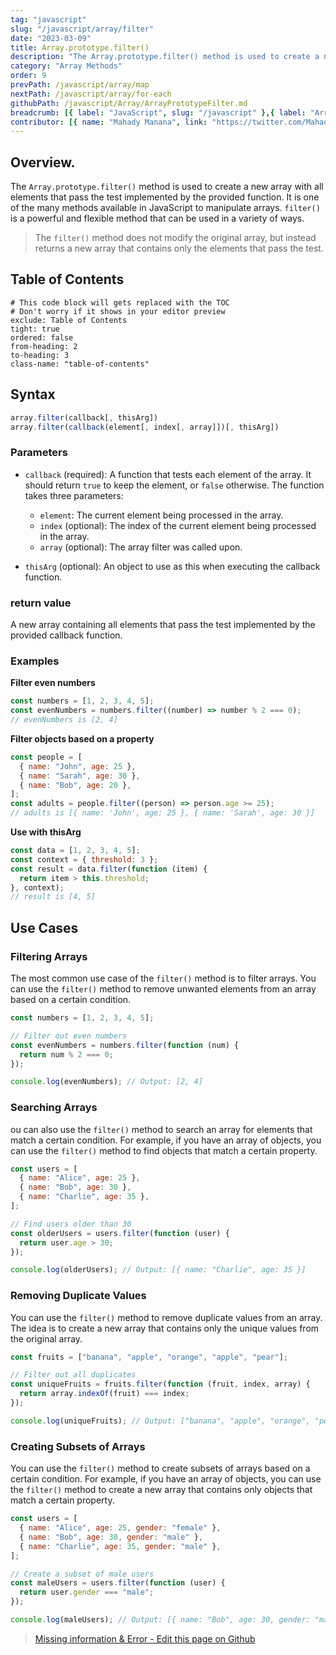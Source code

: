 ```yaml
---
tag: "javascript"
slug: "/javascript/array/filter"
date: "2023-03-09"
title: Array.prototype.filter()
description: "The Array.prototype.filter() method is used to create a new array with all elements that pass the test implemented by the provided function."
category: "Array Methods"
order: 9
prevPath: /javascript/array/map
nextPath: /javascript/array/for-each
githubPath: /javascript/Array/ArrayPrototypeFilter.md
breadcrumb: [{ label: "JavaScript", slug: "/javascript" },{ label: "Array Methods", slug: "/javascript/array" }]
contributor: [{ name: "Mahady Manana", link: "https://twitter.com/MahadyManana" }, { name: "Haja", link: "https://twitter.com/Haja261M" }]
---
```


## Overview.

The `Array.prototype.filter()` method is used to create a new array with all elements that pass the test implemented by the provided function. It is one of the many methods available in JavaScript to manipulate arrays. `filter()` is a powerful and flexible method that can be used in a variety of ways.

> The `filter()` method does not modify the original array, but instead returns a new array that contains only the elements that pass the test.

## Table of Contents

```toc
# This code block will gets replaced with the TOC
# Don't worry if it shows in your editor preview
exclude: Table of Contents
tight: true
ordered: false
from-heading: 2
to-heading: 3
class-name: "table-of-contents"
```

## Syntax

```javascript
array.filter(callback[, thisArg])
array.filter(callback(element[, index[, array]])[, thisArg])

```

### Parameters

- `callback` (required): A function that tests each element of the array. It should return `true` to keep the element, or `false` otherwise. The function takes three parameters:

  - `element`: The current element being processed in the array.
  - `index` (optional): The index of the current element being processed in the array.
  - `array` (optional): The array filter was called upon.

- `thisArg` (optional): An object to use as this when executing the callback function.

### return value

A new array containing all elements that pass the test implemented by the provided callback function.

### Examples

**Filter even numbers**

```javascript
const numbers = [1, 2, 3, 4, 5];
const evenNumbers = numbers.filter((number) => number % 2 === 0);
// evenNumbers is [2, 4]
```

**Filter objects based on a property**

```javascript
const people = [
  { name: "John", age: 25 },
  { name: "Sarah", age: 30 },
  { name: "Bob", age: 20 },
];
const adults = people.filter((person) => person.age >= 25);
// adults is [{ name: 'John', age: 25 }, { name: 'Sarah', age: 30 }]
```

**Use with thisArg**

```javascript
const data = [1, 2, 3, 4, 5];
const context = { threshold: 3 };
const result = data.filter(function (item) {
  return item > this.threshold;
}, context);
// result is [4, 5]
```

## Use Cases

### Filtering Arrays

The most common use case of the `filter()` method is to filter arrays. You can use the `filter()` method to remove unwanted elements from an array based on a certain condition.

```javascript
const numbers = [1, 2, 3, 4, 5];

// Filter out even numbers
const evenNumbers = numbers.filter(function (num) {
  return num % 2 === 0;
});

console.log(evenNumbers); // Output: [2, 4]
```

### Searching Arrays

ou can also use the `filter()` method to search an array for elements that match a certain condition. For example, if you have an array of objects, you can use the `filter()` method to find objects that match a certain property.

```javascript
const users = [
  { name: "Alice", age: 25 },
  { name: "Bob", age: 30 },
  { name: "Charlie", age: 35 },
];

// Find users older than 30
const olderUsers = users.filter(function (user) {
  return user.age > 30;
});

console.log(olderUsers); // Output: [{ name: "Charlie", age: 35 }]
```

### Removing Duplicate Values

You can use the `filter()` method to remove duplicate values from an array. The idea is to create a new array that contains only the unique values from the original array.

```javascript
const fruits = ["banana", "apple", "orange", "apple", "pear"];

// Filter out all duplicates
const uniqueFruits = fruits.filter(function (fruit, index, array) {
  return array.indexOf(fruit) === index;
});

console.log(uniqueFruits); // Output: ["banana", "apple", "orange", "pear"]
```

### Creating Subsets of Arrays

You can use the `filter()` method to create subsets of arrays based on a certain condition. For example, if you have an array of objects, you can use the `filter()` method to create a new array that contains only objects that match a certain property.

```javascript
const users = [
  { name: "Alice", age: 25, gender: "female" },
  { name: "Bob", age: 30, gender: "male" },
  { name: "Charlie", age: 35, gender: "male" },
];

// Create a subset of male users
const maleUsers = users.filter(function (user) {
  return user.gender === "male";
});

console.log(maleUsers); // Output: [{ name: "Bob", age: 30, gender: "male" }, { name: "Charlie", age: 35, gender:
```

> <a href="https://github.com/mahady-manana/betatuto-docs/tree/main/docs/javascript/Array/ArrayPrototypeFilter.md" target="_blank">Missing information & Error - Edit this page on Github</a>
